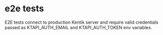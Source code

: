 # e2e tests

E2E tests connect to production Kentik server and require valid credentials passed as KTAPI_AUTH_EMAIL and KTAPI_AUTH_TOKEN env variables.
